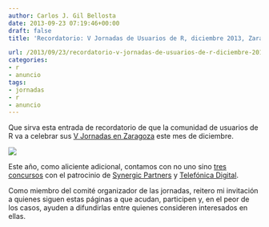 ```yaml
---
author: Carlos J. Gil Bellosta
date: 2013-09-23 07:19:46+00:00
draft: false
title: 'Recordatorio: V Jornadas de Usuarios de R, diciembre 2013, Zaragoza'

url: /2013/09/23/recordatorio-v-jornadas-de-usuarios-de-r-diciembre-2013-zaragoza/
categories:
- r
- anuncio
tags:
- jornadas
- r
- anuncio
---
```


Que sirva esta entrada de recordatorio de que la comunidad de usuarios de R va a celebrar sus [V Jornadas en Zaragoza](http://r-es.org/V+Jornadas) este mes de diciembre.

[![](/wp-uploads/2013/09/dl1127display.jpg)
](http://r-es.org/dl1126)

Este año, como aliciente adicional, contamos con no uno sino [tres concursos](http://r-es.org/Concursos+V+Jornadas) con el patrocinio de [Synergic Partners](http://www.synergicpartners.com/) y [Telefónica Digital](http://www.tid.es/es/Paginas/default.aspx).

Como miembro del comité organizador de las jornadas, reitero mi invitación a quienes siguen estas páginas a que acudan, participen y, en el peor de los casos, ayuden a difundirlas entre quienes consideren interesados en ellas.
